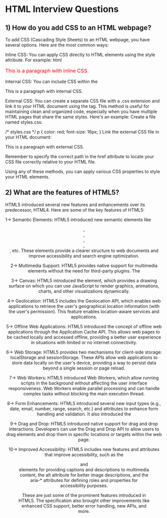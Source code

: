 # HTML Interview Questions

## 1) How do you add CSS to an HTML webpage?
To add CSS (Cascading Style Sheets) to an HTML webpage, you have several options. Here are the most common ways:

Inline CSS: You can apply CSS directly to HTML elements using the style attribute. For example:
html


<p style="color: red; font-size: 16px;">This is a paragraph with inline CSS.</p>
Internal CSS: You can include CSS within the <style> tags in the <head> section of your HTML document. This allows you to define styles for multiple elements. For example:


<!DOCTYPE html>
<html>
<head>
    <style>
        p {
            color: red;
            font-size: 16px;
        }
    </style>
</head>
<body>
    <p>This is a paragraph with internal CSS.</p>
</body>
</html>
External CSS: You can create a separate CSS file with a .css extension and link it to your HTML document using the <link> tag. This method is useful for maintaining clean and organized code, especially when you have multiple HTML pages that share the same styles. Here's an example:
Create a file named styles.css:


/* styles.css */
p {
    color: red;
    font-size: 16px;
}
Link the external CSS file in your HTML document:


<!DOCTYPE html>
<html>
<head>
    <link rel="stylesheet" type="text/css" href="styles.css">
</head>
<body>
    <p>This is a paragraph with external CSS.</p>
</body>
</html>
Remember to specify the correct path in the href attribute to locate your CSS file correctly relative to your HTML file.

Using any of these methods, you can apply various CSS properties to style your HTML elements.


## 2) What are the features of HTML5?

HTML5 introduced several new features and enhancements over its predecessor, HTML4. Here are some of the key features of HTML5:

1-> Semantic Elements: HTML5 introduced new semantic elements like <header>, <footer>, <nav>, <article>, <section>, etc. These elements provide a clearer structure to web documents and improve accessibility and search engine optimization.

2-> Multimedia Support: HTML5 provides native support for multimedia elements without the need for third-party plugins. The <audio> and <video> elements allow embedding and controlling audio and video content directly within web pages.

3-> Canvas: HTML5 introduced the <canvas> element, which provides a drawing surface on which you can use JavaScript to render graphics, animations, charts, and other visualizations dynamically.

4-> Geolocation: HTML5 includes the Geolocation API, which enables web applications to retrieve the user's geographical location information (with the user's permission). This feature enables location-aware services and applications.

5-> Offline Web Applications: HTML5 introduced the concept of offline web applications through the Application Cache API. This allows web pages to be cached locally and accessed offline, providing a better user experience in situations with limited or no internet connectivity.

6-> Web Storage: HTML5 provides two mechanisms for client-side storage: localStorage and sessionStorage. These APIs allow web applications to store data locally on the user's device, providing a way to persist data beyond a single session or page reload.

7-> Web Workers: HTML5 introduced Web Workers, which allow running scripts in the background without affecting the user interface responsiveness. Web Workers enable parallel processing and can handle complex tasks without blocking the main execution thread.

8-> Form Enhancements: HTML5 introduced several new input types (e.g., date, email, number, range, search, etc.) and attributes to enhance form handling and validation. It also introduced the <datalist> element, which provides a list of predefined options for input fields.

9-> Drag and Drop: HTML5 introduced native support for drag and drop interactions. Developers can use the Drag and Drop API to allow users to drag elements and drop them in specific locations or targets within the web page.

10-> Improved Accessibility: HTML5 includes new features and attributes that improve accessibility, such as the <figure> and <figcaption> elements for providing captions and descriptions to multimedia content, the alt attribute for better image descriptions, and the aria-* attributes for defining roles and properties for accessibility purposes.

These are just some of the prominent features introduced in HTML5. The specification also brought other improvements like enhanced CSS support, better error handling, new APIs, and more.

